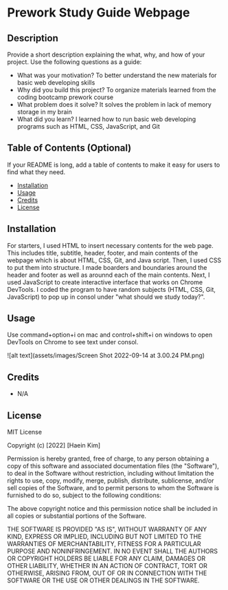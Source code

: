 # Prework Study Guide Webpage
## Description

Provide a short description explaining the what, why, and how of your project. Use the following questions as a guide:

- What was your motivation? To better understand the new materials for basic web developing skills 
- Why did you build this project? To organize materials learned from the coding bootcamp prework course
- What problem does it solve? It solves the problem in lack of memory storage in my brain
- What did you learn? I learned how to run basic web developing programs such as HTML, CSS, JavaScript, and Git


## Table of Contents (Optional)

If your README is long, add a table of contents to make it easy for users to find what they need.

- [Installation](#installation)
- [Usage](#usage)
- [Credits](#credits)
- [License](#license)

## Installation

For starters, I used HTML to insert necessary contents for the web page. This includes title, subtitle, header, footer, and main contents of the webpage which is about HTML, CSS, Git, and Java script. Then, I used CSS to put them into structure. I made boarders and boundaries around the header and footer as well as arounnd each of the main contents. Next, I used JavaScript to create interactive interface that works on Chrome DevTools. I coded the program to have random subjects (HTML, CSS, Git, JavaScript) to pop up in consol under "what should we study today?". 

## Usage
Use command+option+i on mac and control+shift+i on windows to open DevTools on Chrome to see text under consol.

![alt text](assets/images/Screen Shot 2022-09-14 at 3.00.24 PM.png)


## Credits
- N/A


## License
MIT License

Copyright (c) [2022] [Haein Kim]

Permission is hereby granted, free of charge, to any person obtaining a copy
of this software and associated documentation files (the "Software"), to deal
in the Software without restriction, including without limitation the rights
to use, copy, modify, merge, publish, distribute, sublicense, and/or sell
copies of the Software, and to permit persons to whom the Software is
furnished to do so, subject to the following conditions:

The above copyright notice and this permission notice shall be included in all
copies or substantial portions of the Software.

THE SOFTWARE IS PROVIDED "AS IS", WITHOUT WARRANTY OF ANY KIND, EXPRESS OR
IMPLIED, INCLUDING BUT NOT LIMITED TO THE WARRANTIES OF MERCHANTABILITY,
FITNESS FOR A PARTICULAR PURPOSE AND NONINFRINGEMENT. IN NO EVENT SHALL THE
AUTHORS OR COPYRIGHT HOLDERS BE LIABLE FOR ANY CLAIM, DAMAGES OR OTHER
LIABILITY, WHETHER IN AN ACTION OF CONTRACT, TORT OR OTHERWISE, ARISING FROM,
OUT OF OR IN CONNECTION WITH THE SOFTWARE OR THE USE OR OTHER DEALINGS IN THE
SOFTWARE.


